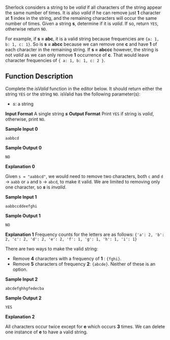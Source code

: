 Sherlock considers a string to be  _valid_  if all characters of the string appear the same number of times. It is also  _valid_  if he can remove just **1** character at **1** index in the string, and the remaining characters will occur the same number of times. Given a string  **s**, determine if it is  _valid_. If so, return  `YES`, otherwise return  `NO`.

For example, if **s = abc**, it is a valid string because frequencies are `{a: 1, b: 1, c: 1}`. So is **s = abcc** because we can remove one **c** and have **1** of each character in the remaining string. If **s = abccc** however, the string is not  _valid_  as we can only remove **1** occurrence of **c**. That would leave character frequencies of `{ a: 1, b: 1, c: 2 }`.

## Function Description
Complete the  _isValid_  function in the editor below. 
It should return either the string  `YES`  or the string  `NO`.
isValid has the following parameter(s):
-   _s_: a string

**Input Format**
A single string  ***s***
**Output Format**
Print  `YES`  if string  is  _valid_, otherwise, print  `NO`.

**Sample Input 0**

    aabbcd

**Sample Output 0**

    NO
**Explanation 0**

Given  `s = "aabbcd"`, we would need to remove two characters, both  `c`  and  `d`  -> `aabb`  or  `a`  and  `b` -> `abcd`, to make it valid. We are limited to removing only one character, so ***s*** is  _invalid_.

**Sample Input 1**     

    aabbccddeefghi
**Sample Output 1**

    NO
**Explanation 1**
Frequency counts for the letters are as follows:
`{'a': 2, 'b': 2, 'c': 2, 'd': 2, 'e': 2, 'f': 1, 'g': 1, 'h': 1, 'i': 1}`

There are two ways to make the valid string:

-   Remove **4** characters with a frequency of **1** :  `{fghi}`.
-   Remove **5** characters of frequency **2**: `{abcde}`.
Neither of these is an option.

**Sample Input 2**

    abcdefghhgfedecba

**Sample Output 2**

    YES

**Explanation 2**

All characters occur twice except for **e** which occurs **3** times. We can delete one instance of **e** to have a valid string.

<!--stackedit_data:
eyJoaXN0b3J5IjpbMjIxMzMzOTM5XX0=
-->